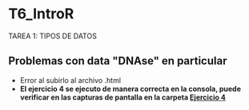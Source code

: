 # T6_IntroR

TAREA 1: TIPOS DE DATOS

## Problemas con data "DNAse" en particular
- Error al subirlo al archivo .html
- **El ejercicio 4 se ejecuto de manera correcta en la consola, puede verificar en las capturas de pantalla en la carpeta [Ejercicio 4](https://github.com/AntonellaOrtiz/T6_IntroR/tree/main/Ejercicio%204)**
